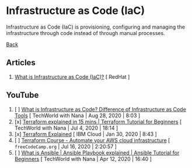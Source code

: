 # Infrastructure as Code (IaC)
Infrastructure as Code (IaC) is provisioning, configuring and managing the infrastructure through code instead of through manual processes.

[Back](./README.md)

## Articles
1. [What is Infrastructure as Code (IaC)?](https://www.redhat.com/en/topics/automation/what-is-infrastructure-as-code-iac) [ RedHat ]

## YouTube
1. [ ] [What is Infrastructure as Code? Difference of Infrastructure as Code Tools](https://www.youtube.com/watch?v=POPP2WTJ8es) [ TechWorld with Nana | Aug 28, 2020 | 8:03 ]
1. [x] [Terraform explained in 15 mins | Terraform Tutorial for Beginners](https://www.youtube.com/watch?v=l5k1ai_GBDE) [ TechWorld with Nana | Jul 4, 2020 | 18:14 ]
1. [x] [Terraform Explained](https://www.youtube.com/watch?v=HmxkYNv1ksg) [ IBM Cloud | Jan 30, 2020 | 8:43 ]
1. [ ] [Terraform Course - Automate your AWS cloud infrastructure](https://www.youtube.com/watch?v=SLB_c_ayRMo) [ `freeCodeCamp.org` | Jul 16, 2020 | 2:20:57 ]
1. [ ] [What is Ansible | Ansible Playbook explained | Ansible Tutorial for Beginners](https://www.youtube.com/watch?v=1id6ERvfozo) [ TechWorld with Nana | Apr 12, 2020 | 16:40 ]
